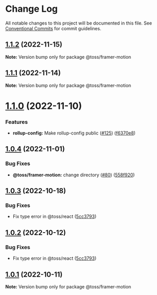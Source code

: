 # Change Log

All notable changes to this project will be documented in this file.
See [Conventional Commits](https://conventionalcommits.org) for commit guidelines.

## [1.1.2](https://github.com/toss/slash/compare/@toss/framer-motion@1.1.1...@toss/framer-motion@1.1.2) (2022-11-15)

**Note:** Version bump only for package @toss/framer-motion





## [1.1.1](https://github.com/toss/slash/compare/@toss/framer-motion@1.1.0...@toss/framer-motion@1.1.1) (2022-11-14)

**Note:** Version bump only for package @toss/framer-motion





# [1.1.0](https://github.com/toss/slash/compare/@toss/framer-motion@1.0.4...@toss/framer-motion@1.1.0) (2022-11-10)


### Features

* **rollup-config:** Make rollup-config public ([#125](https://github.com/toss/slash/issues/125)) ([f6370e8](https://github.com/toss/slash/commit/f6370e8c4b0fa926e923b518c26b7071ee0e53da))





## [1.0.4](https://github.com/toss/slash/compare/@toss/framer-motion@1.0.3...@toss/framer-motion@1.0.4) (2022-11-01)


### Bug Fixes

* **@toss/framer-motion:** change directory ([#80](https://github.com/toss/slash/issues/80)) ([558f920](https://github.com/toss/slash/commit/558f920517880916c7c05851f6325ea369d34534))





## [1.0.3](https://github.com/toss/slash/compare/@toss/framer-motion@1.0.1...@toss/framer-motion@1.0.3) (2022-10-18)


### Bug Fixes

* Fix type error in @toss/react ([5cc3793](https://github.com/toss/slash/commit/5cc37936e8739204f32f9f50ee61570b758343f8))





## [1.0.2](https://github.com/toss/slash/compare/@toss/framer-motion@1.0.1...@toss/framer-motion@1.0.2) (2022-10-12)


### Bug Fixes

* Fix type error in @toss/react ([5cc3793](https://github.com/toss/slash/commit/5cc37936e8739204f32f9f50ee61570b758343f8))





## [1.0.1](https://github.com/toss/slash/compare/@toss/framer-motion@1.0.0...@toss/framer-motion@1.0.1) (2022-10-11)

**Note:** Version bump only for package @toss/framer-motion
